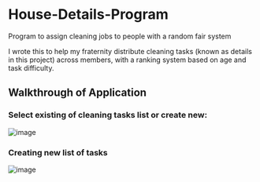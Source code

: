 # House-Details-Program
Program to assign cleaning jobs to people with a random fair system

I wrote this to help my fraternity distribute cleaning tasks (known as details in this project) across members, with a ranking system based on age and task difficulty.


## Walkthrough of Application
### Select existing of cleaning tasks list or create new:
![image](https://user-images.githubusercontent.com/38133364/200641431-bf68c8c4-3964-46e2-9196-c0737af6c625.png)

### Creating new list of tasks
![image](https://user-images.githubusercontent.com/38133364/200642182-3f0aa410-dda8-4c68-8f6b-1ab106b648ba.png)



